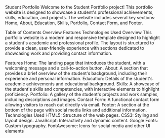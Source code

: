 Student Portfolio
Welcome to the Student Portfolio project! This portfolio website is designed to showcase a student's professional achievements, skills, education, and projects. The website includes several key sections: Home, About, Education, Skills, Portfolio, Contact Form, and Footer.

Table of Contents
Overview
Features
Technologies Used
Overview
This portfolio website is a modern and responsive template designed to highlight a student's academic and professional profile. The layout is structured to provide a clean, user-friendly experience with sections dedicated to showcasing work and providing contact information.

Features
Home: The landing page that introduces the student, with a welcoming message and a call-to-action button.
About: A section that provides a brief overview of the student's background, including their experience and personal information.
Education: Details of the student's academic achievements and educational background.
Skills: A showcase of the student's skills and competencies, with interactive elements to highlight proficiency.
Portfolio: A gallery of the student's projects and work samples, including descriptions and images.
Contact Form: A functional contact form allowing visitors to reach out directly via email.
Footer: A section at the bottom of the page with social media links and additional information.
Technologies Used
HTML5: Structure of the web pages.
CSS3: Styling and layout design.
JavaScript: Interactivity and dynamic content.
Google Fonts: Custom typography.
FontAwesome: Icons for social media and other UI elements
